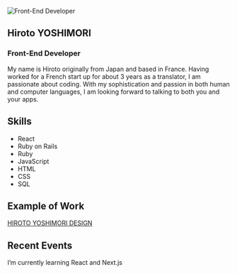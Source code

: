 ![Front-End Developer](https://media.licdn.com/dms/image/C4E16AQHXyIXLsKlk_A/profile-displaybackgroundimage-shrink_350_1400/0/1639091707686?e=1678320000&v=beta&t=EHEk4s_qqsfyGqqpsWqC7LegKP_QE59iWHJoXPEOXeo)

## Hiroto YOSHIMORI
### Front-End Developer

My name is Hiroto originally from Japan and based in France. Having worked for a French start up for about 3 years as a translator, I am passionate about coding. With my sophistication and passion in both human and computer languages, I am looking forward to talking to both you and your apps.

## Skills
* React
* Ruby on Rails
* Ruby
* JavaScript
* HTML
* CSS
* SQL

## Example of Work

[HIROTO YOSHIMORI DESIGN](https://63b771863aaf4e47abf5520f--glowing-cranachan-a71cef.netlify.app/)

## Recent Events
I’m currently learning React and Next.js 
